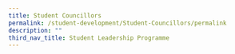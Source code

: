 ```yaml
---
title: Student Councillors
permalink: /student-development/Student-Councillors/permalink
description: ""
third_nav_title: Student Leadership Programme
---
```

